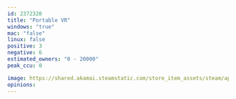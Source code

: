 ```yaml
---
id: 2372320
title: "Portable VR"
windows: "true"
mac: "false"
linux: false
positive: 3
negative: 6
estimated_owners: "0 - 20000"
peak_ccu: 0

image: https://shared.akamai.steamstatic.com/store_item_assets/steam/apps/2372320/header.jpg?t=1681318769
opinions:
---
```

